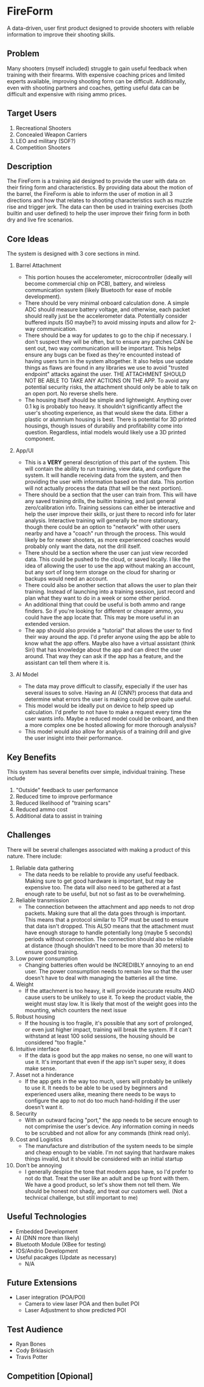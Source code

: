 
# FireForm

A data-driven, user first product designed to provide shooters with reliable information to improve their shooting skills.

## Problem

Many shooters (myself included) struggle to gain useful feedback when training with their firearms. With expensive coaching prices and limited experts available, improving shooting form can be difficult. Additionally, even with shooting partners and coaches, getting useful data can be difficult and expensive with rising ammo prices.

## Target Users

1. Recreational Shooters
2. Concealed Weapon Carriers
3. LEO and military (SOF?)
4. Competition Shooters

## Description

The FireForm is a training aid designed to provide the user with data on their firing form and characteristics. By providing data about the motion of the barrel, the FireForm is able to inform the user of motion in all 3 directions and how that relates to shooting characteristics such as muzzle rise and trigger jerk. The data can then be used in training exercises (both builtin and user defined) to help the user improve their firing form in both dry and live fire scenarios.

## Core Ideas

The system is designed with 3 core sections in mind.

1. Barrel Attachment
    - This portion houses the accelerometer, microcontroller (ideally will become commercial chip on PCB), battery, and wireless communication system (likely Bluetooth for ease of mobile development).
    - There should be very minimal onboard calculation done. A simple ADC should measure battery voltage, and otherwise, each packet should really just be the accelerometer data. Potentially consider buffered inputs (50 maybe?) to avoid missing inputs and allow for 2-way communication.
    - There should be a way for updates to go to the chip if necessary. I don't suspect they will be often, but to ensure any patches CAN be sent out, two way communication will be important. This helps ensure any bugs can be fixed as they're encounted instead of having users turn in the system altogether. It also helps use update things as flaws are found in any libraries we use to avoid "trusted endpoint" attacks against the user. THE ATTACHMENT SHOULD NOT BE ABLE TO TAKE ANY ACTIONS ON THE APP. To avoid any potential security risks, the attachment should only be able to talk on an open port. No reverse shells here.
    - The housing itself should be simple and lightweight. Anything over 0.1 kg is probably too heavy. It shouldn't significantly affect the user's shooting experience, as that would skew the data. Either a plastic or alumnium housing is best. There is potential for 3D printed housings, though issues of durabiliy and profitability come into question. Regardless, intial models would likely use a 3D printed component.

2. App/UI
    - This is a **VERY** general description of this part of the system. This will contain the ability to run training, view data, and configure the system. It will handle receiving data from the system, and then providing the user with information based on that data. This portion will not actually process the data (that will be the next portion).
    - There should be a section that the user can train from. This will have any saved training drills, the builtin training, and just general zero/calibration info. Training sessions can either be interactive and help the user improve their skills, or just there to record info for later analysis. Interactive training will generally be more stationary, though there could be an option to "network" with other users nearby and have a "coach" run through the process. This would likely be for newer shooters, as more experienced coaches would probably only want the data, not the drill itself.
    - There should be a section where the user can just view recorded data. This could be pushed to the cloud, or saved locally. I like the idea of allowing the user to use the app without making an account, but any sort of long term storage on the cloud for sharing or backups would need an account.
    - There could also be another section that allows the user to plan their training. Instead of launching into a training session, just record and plan what they want to do in a week or some other period.
    - An additional thing that could be useful is both ammo and range finders. So if you're looking for different or cheaper ammo, you could have the app locate that. This may be more useful in an extended version.
    - The app should also provide a "tutorial" that allows the user to find their way around the app. I'd prefer anyone using the app be able to know what the app offers. Maybe also have a virtual assistant (think Siri) that has knowledge about the app and can direct the user around. That way they can ask if the app has a feature, and the assistant can tell them where it is.

3. AI Model
    - The data may prove difficult to classify, especially if the user has several issues to solve. Having an AI (CNN?) process that data and determine what errors the user is making could prove quite useful.
    - This model would be ideally put on device to help speed up calculation. I'd prefer to not have to make a request every time the user wants info. Maybe a reduced model could be onboard, and then a more complex one be hosted allowing for more thorough analysis?
    - This model would also allow for analysis of a training drill and give the user insight into their performance.

## Key Benefits

This system has several benefits over simple, individual training. These include

1. "Outside" feedback to user performance
2. Reduced time to improve performance
3. Reduced likelihood of "training scars"
4. Reduced ammo cost
5. Additional data to assist in training

## Challenges

There will be several challenges associated with making a product of this nature. There include:

1. Reliable data gathering
    - The data needs to be reliable to provide any useful feedback. Making sure to get good hardware is important, but may be expensive too. The data will also need to be gathered at a fast enough rate to be useful, but not so fast as to be overwhelming.
2. Reliable transmission
    - The connection between the attachment and app needs to not drop packets. Making sure that all the data goes through is important. This means that a protocol similar to TCP must be used to ensure that data isn't dropped. This ALSO means that the attachment must have enough storage to handle potentially long (maybe 5 seconds) periods without connection. The connection should also be reliable at distance (though shouldn't need to be more than 30 meters) to ensure good training.
3. Low power consumption
    - Changing batteries often would be INCREDIBLY annoying to an end user. The power consumption needs to remain low so that the user doesn't have to deal with managing the batteries all the time.
4. Weight
    - If the attachment is too heavy, it will provide inaccurate results AND cause users to be unlikely to use it. To keep the product viable, the weight must stay low. It is likely that most of the weight goes into the mounting, which counters the next issue
5. Robust housing
    - If the housing is too fragile, it's possible that any sort of prolonged, or even just higher impact, training will break the system. If it can't withstand at least 100 solid sessions, the housing should be considered "too fragile."
6. Intuitive interface
    - If the data is good but the app makes no sense, no one will want to use it. It's important that even if the app isn't super sexy, it does make sense.
7. Asset not a hinderance
    - If the app gets in the way too much, users will probably be unlikely to use it. It needs to be able to be used by beginners and experienced users alike, meaning there needs to be ways to configure the app to not do too much hand-holding if the user doesn't want it.
8. Security
    - With an outward facing "port," the app needs to be secure enough to not comprimise the user's device. Any information coming in needs to be scrubbed and not allow for any commands (think read only).
9. Cost and Logistics
    - The manufacture and distribution of the system needs to be simple and cheap enough to be viable. I'm not saying that hardware makes things invalid, but it should be considered with an initial startup
10. Don't be annoying
    - I generally despise the tone that modern apps have, so I'd prefer to not do that. Treat the user like an adult and be up front with them. We have a good product, so let's show them not tell them. We should be honest not shady, and treat our customers well. (Not a technical challenge, but still important to me)

## Useful Technologies

- Embedded Development
- AI (DNN more than likely)
- Bluetooth Module (XBee for testing)
- IOS/Andrio Development
- Useful pacakges (Update as necessary)
  - N/A

## Future Extensions

- Laser integration (POA/POI)
  - Camera to view laser POA and then bullet POI
  - Laser Adjustment to show predicted POI

## Test Audience

- Ryan Bones
- Cody Brklasich
- Travis Potter

## Competition [Opional]

